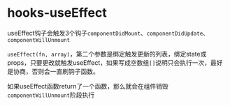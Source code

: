 # hooks-useEffect
useEffect钩子会触发3个钩子`componentDidMount`、`componentDidUpdate`、`componentWillUnmount`

`useEffect(fn, array)`，第二个参数是绑定触发更新的列表，绑定state或props，只要更改就触发useEffect，如果写成空数组`[]`说明只会执行一次，最好是协商，否则会一直刷钩子函数。

如果useEffect函数return了一个函数，那么就会在组件销毁`componentWillUnmount`阶段执行